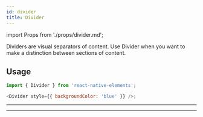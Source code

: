 ```yaml
---
id: divider
title: Divider
---
```


import Props from './props/divider.md';

Dividers are visual separators of content. Use Divider when you want to make a
distinction between sections of content.

## Usage

```js
import { Divider } from 'react-native-elements';

<Divider style={{ backgroundColor: 'blue' }} />;
```

---

<Props />

---
